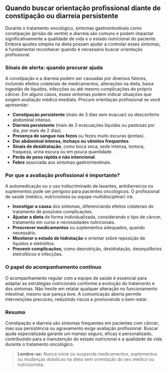 
## Quando buscar orientação profissional diante de constipação ou diarreia persistente

Durante o tratamento oncológico, sintomas gastrointestinais como constipação (prisão de ventre) e diarreia são comuns e podem impactar significativamente a qualidade de vida e o estado nutricional do paciente. Embora ajustes simples na dieta possam ajudar a controlar esses sintomas, é fundamental reconhecer quando é necessário buscar orientação profissional.

### Sinais de alerta: quando procurar ajuda

A constipação e a diarreia podem ser causadas por diversos fatores, incluindo efeitos colaterais de medicamentos, alterações na dieta, baixa ingestão de líquidos, infecções ou até mesmo complicações do próprio câncer. Em alguns casos, esses sintomas podem indicar situações que exigem avaliação médica imediata. Procure orientação profissional se você apresentar:

- **Constipação persistente** (mais de 3 dias sem evacuar) ou desconforto abdominal intenso.
- **Diarreia persistente** (mais de 3 evacuações líquidas ou pastosas por dia, por mais de 2 dias).
- **Presença de sangue nas fezes** ou fezes muito escuras (pretas).
- **Dor abdominal intensa, inchaço ou vômitos frequentes**.
- **Sinais de desidratação**, como boca seca, sede intensa, tontura, fraqueza, urina escura ou em pouca quantidade.
- **Perda de peso rápida e não intencional**.
- **Febre** associada aos sintomas gastrointestinais.

### Por que a avaliação profissional é importante?

A automedicação ou o uso indiscriminado de laxantes, antidiarreicos ou suplementos pode ser perigoso para pacientes oncológicos. O profissional de saúde (médico, nutricionista ou equipe multidisciplinar) irá:

- **Investigar a causa** dos sintomas, diferenciando efeitos colaterais do tratamento de possíveis complicações.
- **Ajustar a dieta** de forma individualizada, considerando o tipo de câncer, tratamento em curso e necessidades nutricionais.
- **Prescrever medicamentos** ou suplementos adequados, quando necessário.
- **Monitorar o estado de hidratação** e orientar sobre reposição de líquidos e eletrólitos.
- **Prevenir complicações**, como desnutrição, desidratação, desequilíbrios eletrolíticos e infecções.

### O papel do acompanhamento contínuo

O acompanhamento regular com a equipe de saúde é essencial para adaptar as estratégias nutricionais conforme a evolução do tratamento e dos sintomas. Não hesite em relatar qualquer alteração no funcionamento intestinal, mesmo que pareça leve. A comunicação aberta permite intervenções precoces, reduzindo riscos e promovendo o bem-estar.

### Resumo

Constipação e diarreia são sintomas frequentes em pacientes com câncer, mas sua persistência ou agravamento exige avaliação profissional. Buscar ajuda especializada garante um manejo seguro, eficaz e personalizado, contribuindo para a manutenção do estado nutricional e a qualidade de vida durante o tratamento oncológico.

> **Lembre-se:** Nunca inicie ou suspenda medicamentos, suplementos ou mudanças drásticas na dieta sem orientação do seu médico ou nutricionista.
```
